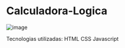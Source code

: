 ﻿# Calculadora-Logica
 
 
![image](https://github.com/phcarneirobc/Calculadora-Logica/assets/125515049/95d69de3-8711-4fde-b4a6-71af0acc92d1)

Tecnologias utilizadas:
HTML
CSS
Javascript
